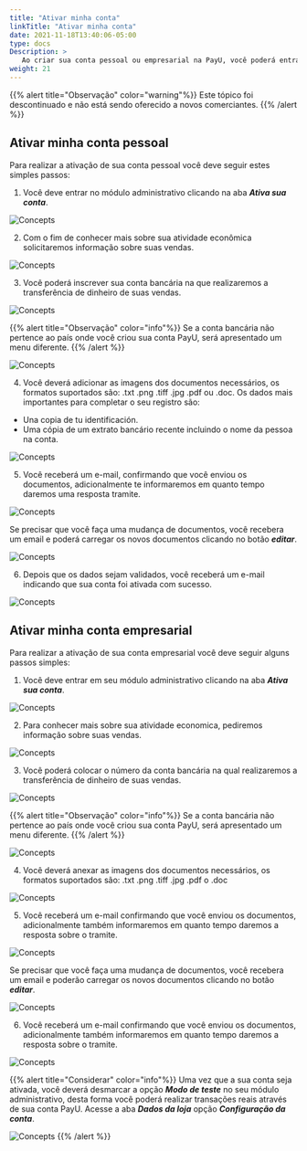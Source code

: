 ```yaml
---
title: "Ativar minha conta"
linkTitle: "Ativar minha conta"
date: 2021-11-18T13:40:06-05:00
type: docs
Description: >
   Ao criar sua conta pessoal ou empresarial na PayU, você poderá entrar no modo de testes e no módulo administrativo, navegar e conhecer as ferramentas que a PayU te oferece para administrar sua conta. Para sair do modo de testes e começar a receber pagamentos por vendas reais através da internet você deve ativar sua conta.  
weight: 21
---
```


{{% alert title="Observação" color="warning"%}}
Este tópico foi descontinuado e não está sendo oferecido a novos comerciantes.
{{% /alert %}}

## Ativar minha conta pessoal
Para realizar a ativação de sua conta pessoal você deve seguir estes simples passos:

1. Você deve entrar no módulo administrativo clicando na aba _**Ativa sua conta**_.

![Concepts](https://raw.githubusercontent.com/developers-payu-latam/developers-payu-latam.github.io/master/images/soluciones-adicionales/activar1-pt.jpg)

2. Com o fim de conhecer mais sobre sua atividade econômica solicitaremos informação sobre suas vendas.

![Concepts](https://raw.githubusercontent.com/developers-payu-latam/developers-payu-latam.github.io/master/images/soluciones-adicionales/activar2-pt.jpg)

3. Você poderá inscrever sua conta bancária na que realizaremos a transferência de dinheiro de suas vendas.

![Concepts](https://raw.githubusercontent.com/developers-payu-latam/developers-payu-latam.github.io/master/images/soluciones-adicionales/activar3-pt.jpg)

{{% alert title="Observação" color="info"%}}
Se a conta bancária não pertence ao país onde você criou sua conta PayU, será apresentado um menu diferente.
{{% /alert %}}

![Concepts](https://raw.githubusercontent.com/developers-payu-latam/developers-payu-latam.github.io/master/images/soluciones-adicionales/activar2a-pt.jpg)

4. Você deverá adicionar as imagens dos documentos necessários, os formatos suportados são: .txt .png .tiff .jpg .pdf ou .doc. Os dados mais importantes para completar o seu registro são:

* Una copia de tu identificación.
* Uma cópia de um extrato bancário recente incluindo o nome da pessoa na conta.

![Concepts](https://raw.githubusercontent.com/developers-payu-latam/developers-payu-latam.github.io/master/images/soluciones-adicionales/activar9-pt.jpg)

5. Você receberá um e-mail, confirmando que você enviou os documentos, adicionalmente te informaremos em quanto tempo daremos uma resposta tramite.

![Concepts](https://raw.githubusercontent.com/developers-payu-latam/developers-payu-latam.github.io/master/images/soluciones-adicionales/activar5-pt.jpg)

Se precisar que você faça uma mudança de documentos, você recebera um email e poderá carregar os novos documentos clicando no botão _**editar**_.

![Concepts](https://raw.githubusercontent.com/developers-payu-latam/developers-payu-latam.github.io/master/images/soluciones-adicionales/activar12-pt.jpg)

6. Depois que os dados sejam validados, você receberá um e-mail indicando que sua conta foi ativada com sucesso.

![Concepts](https://raw.githubusercontent.com/developers-payu-latam/developers-payu-latam.github.io/master/images/soluciones-adicionales/activar11-pt.jpg)

## Ativar minha conta empresarial
Para realizar a ativação de sua conta empresarial você deve seguir alguns passos simples:

1. Você deve entrar em seu módulo administrativo clicando na aba _**Ativa sua conta**_.

![Concepts](https://raw.githubusercontent.com/developers-payu-latam/developers-payu-latam.github.io/master/images/soluciones-adicionales/activar1a-pt.jpg)

2. Para conhecer mais sobre sua atividade economica, pediremos informação sobre suas vendas.

![Concepts](https://raw.githubusercontent.com/developers-payu-latam/developers-payu-latam.github.io/master/images/soluciones-adicionales/activar10-pt.jpg)

3. Você poderá colocar o número da conta bancária na qual realizaremos a transferência de dinheiro de suas vendas.

![Concepts](https://raw.githubusercontent.com/developers-payu-latam/developers-payu-latam.github.io/master/images/soluciones-adicionales/activar3-pt.jpg)

{{% alert title="Observação" color="info"%}}
Se a conta bancária não pertence ao país onde você criou sua conta PayU, será apresentado um menu diferente.
{{% /alert %}}

![Concepts](https://raw.githubusercontent.com/developers-payu-latam/developers-payu-latam.github.io/master/images/soluciones-adicionales/activar2a-pt.jpg)

4. Você deverá anexar as imagens dos documentos necessários, os formatos suportados são: .txt .png .tiff .jpg .pdf o .doc

![Concepts](https://raw.githubusercontent.com/developers-payu-latam/developers-payu-latam.github.io/master/images/soluciones-adicionales/activar4-pt.jpg)

5. Você receberá um e-mail confirmando que você enviou os documentos, adicionalmente também informaremos em quanto tempo daremos a resposta sobre o tramite.

![Concepts](https://raw.githubusercontent.com/developers-payu-latam/developers-payu-latam.github.io/master/images/soluciones-adicionales/activar5-pt.jpg)

Se precisar que você faça uma mudança de documentos, você recebera um email e poderão carregar os novos documentos clicando no botão _**editar**_.

![Concepts](https://raw.githubusercontent.com/developers-payu-latam/developers-payu-latam.github.io/master/images/soluciones-adicionales/activar12-pt.jpg)

6. Você receberá um e-mail confirmando que você enviou os documentos, adicionalmente também informaremos em quanto tempo daremos a resposta sobre o tramite.

![Concepts](https://raw.githubusercontent.com/developers-payu-latam/developers-payu-latam.github.io/master/images/soluciones-adicionales/activar11-pt.jpg)

{{% alert title="Considerar" color="info"%}}
Uma vez que a sua conta seja ativada, você deverá desmarcar a opção _**Modo de teste**_ no seu módulo administrativo, desta forma você poderá realizar transações reais através de sua conta PayU. Acesse a aba _**Dados da loja**_ opção _**Configuração da conta**_.

![Concepts](https://raw.githubusercontent.com/developers-payu-latam/developers-payu-latam.github.io/master/images/soluciones-adicionales/activar8-pt.jpg)
{{% /alert %}}
